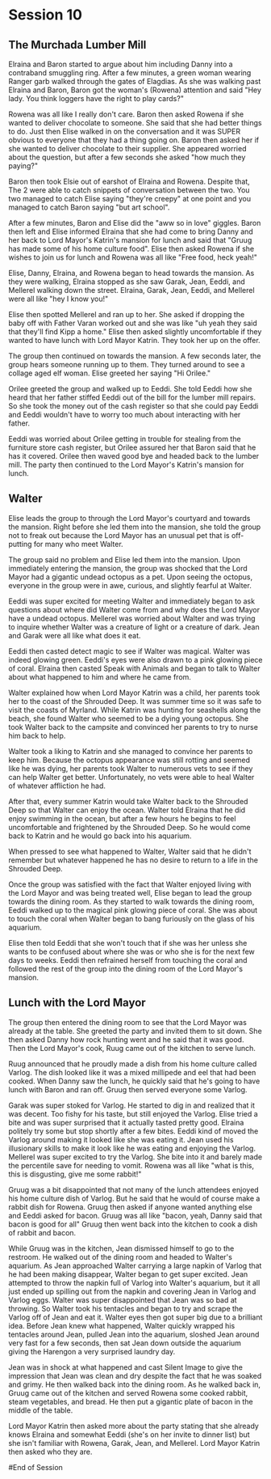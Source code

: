 # Session 10

## The Murchada Lumber Mill

Elraina and Baron started to argue about him including Danny into a contraband smuggling ring. After a few minutes, a green woman wearing Ranger garb walked through the gates of Elagdias.  As she was walking past Elraina and Baron, Baron got the woman's (Rowena) attention and said "Hey lady. You think loggers have the right to play cards?"

Rowena was all like I really don't care. Baron then asked Rowena if she wanted to deliver chocolate to someone. She said that she had better things to do. Just then Elise walked in on the conversation and it was SUPER obvious to everyone that they had a thing going on. Baron then asked her if she wanted to deliver chocolate to their supplier. She appeared worried about the question, but after a few seconds she asked "how much they paying?" 

Baron then took Elsie out of earshot of Elraina and Rowena. Despite that, The 2 were able to catch snippets of conversation between the two. You two managed to catch Elise saying "they're creepy" at one point and you managed to catch Baron saying "but art school". 

After a few minutes, Baron and Elise did the "aww so in love" giggles. Baron then left and Elise informed Elraina that she had come to bring Danny and her back to Lord Mayor's Katrin's mansion for lunch and said that "Gruug has made some of his home culture food". Elise then asked Rowena if she wishes to join us for lunch and Rowena was all like "Free food, heck yeah!" 

Elise, Danny, Elraina, and Rowena began to head towards the mansion. As they were walking, Elraina stopped as she saw Garak, Jean, Eeddi, and Mellerel walking down the street. Elraina, Garak, Jean, Eeddi, and Mellerel were all like "hey I know you!" 

Elise then spotted Mellerel and ran up to her. She asked if dropping the baby off with Father Varan worked out and she was like "uh yeah they said that they'll find Kipp a home." Elise then asked slightly uncomfortable if they wanted to have lunch with Lord Mayor Katrin. They took her up on the offer. 

The group then continued on towards the mansion. A few seconds later, the group hears someone running up to them. They turned around to see a collage aged elf woman. Elise greeted her saying "Hi Orilee." 

Orilee greeted the group and walked up to Eeddi. She told Eeddi how she heard that her father stiffed Eeddi out of the bill for the lumber mill repairs. So she took the money out of the cash register so that she could pay Eeddi and Eeddi wouldn't have to worry too much about interacting with her father. 

Eeddi was worried about Orilee getting in trouble for stealing from the furniture store cash register, but Orilee assured her that Baron said that he has it covered. Orilee then waved good bye and headed back to the lumber mill. The party then continued to the Lord Mayor's Katrin's mansion for lunch.

## Walter

Elise leads the group to through the Lord Mayor's courtyard and towards the mansion. Right before she led them into the mansion, she told the group not to freak out because the Lord Mayor has an unusual pet that is off-putting for many who meet Walter. 

The group said no problem and Elise led them into the mansion. Upon immediately entering the mansion, the group was shocked that the Lord Mayor had a gigantic undead octopus as a pet. Upon seeing the octopus, everyone in the group were in awe, curious, and slightly fearful at Walter. 

Eeddi was super excited for meeting Walter and immediately began to ask questions about where did Walter come from and why does the Lord Mayor have a undead octopus. Mellerel was worried about Walter and was trying to inquire whether Walter was a creature of light or a creature of dark. Jean and Garak were all like what does it eat. 

Eeddi then casted detect magic to see if Walter was magical. Walter was indeed glowing green. Eeddi's eyes were also drawn to a pink glowing piece of coral. Elraina then casted Speak with Animals and began to talk to Walter about what happened to him and where he came from. 

Walter explained how when Lord Mayor Katrin was a child, her parents took her to the coast of the Shrouded Deep. It was summer time so it was safe to visit the coasts of Myrland. While Katrin was hunting for seashells along the beach, she found Walter who seemed to be a dying young octopus. She took Walter back to the campsite and convinced her parents to try to nurse him back to help. 

Walter took a liking to Katrin and she managed to convince her parents to keep him. Because the octopus appearance was still rotting and seemed like he was dying, her parents took Walter to numerous vets to see if they can help Walter get better. Unfortunately, no vets were able to heal Walter of whatever affliction he had. 

After that, every summer Katrin would take Walter back to the Shrouded Deep so that Walter can enjoy the ocean. Walter told Elraina that he did enjoy swimming in the ocean, but after a few hours he begins to feel uncomfortable and frightened by the Shrouded Deep. So he would come back to Katrin and he would go back into his aquarium. 

When pressed to see what happened to Walter, Walter said that he didn't remember but whatever happened he has no desire to return to a life in the Shrouded Deep. 

Once the group was satisfied with the fact that Walter enjoyed living with the Lord Mayor and was being treated well, Elise began to lead the group towards the dining room. As they started to walk towards the dining room, Eeddi walked up to the magical pink glowing piece of coral. She was about to touch the coral when Walter began to bang furiously on the glass of his aquarium. 

Elise then told Eeddi that she won't touch that if she was her unless she wants to be confused about where she was or who she is for the next few days to weeks. Eeddi then refrained herself from touching the coral and followed the rest of the group into the dining room of the Lord Mayor's mansion. 

## Lunch with the Lord Mayor

The group then entered the dining room to see that the Lord Mayor was already at the table. She greeted the party and invited them to sit down. She then asked Danny how rock hunting went and he said that it was good. Then the Lord Mayor's cook, Ruug came out of the kitchen to serve lunch. 

Ruug announced that he proudly made a dish from his home culture called Varlog. The dish looked like it was a mixed millipede and eel that had been cooked. When Danny saw the lunch, he quickly said that he's going to have lunch with Baron and ran off. Gruug then served everyone some Varlog. 

Garak was super stoked for Varlog. He started to dig in and realized that it was decent. Too fishy for his taste, but still enjoyed the Varlog. Elise tried a bite and was super surprised that it actually tasted pretty good. Elraina politely try some but stop shortly after a few bites. Eeddi kind of moved the Varlog around making it looked like she was eating it. Jean used his illusionary skills to make it look like he was eating and enjoying the Varlog. Mellerel was super excited to try the Varlog. She bite into it and barely made the percentile save for needing to vomit. Rowena was all like "what is this, this is disgusting, give me some rabbit!" 

Gruug was a bit disappointed that not many of the lunch attendees enjoyed his home culture dish of Varlog. But he said that he would of course make a rabbit dish for Rowena. Gruug then asked if anyone wanted anything else and Eeddi asked for bacon. Gruug was all like "bacon, yeah, Danny said that bacon is good for all" Gruug then went back into the kitchen to cook a dish of rabbit and bacon. 

While Gruug was in the kitchen, Jean dismissed himself to go to the restroom. He walked out of the dining room and headed to Walter's aquarium. As Jean approached Walter carrying a large napkin of Varlog that he had been making disappear, Walter began to get super excited. Jean attempted to throw the napkin full of Varlog into Walter's aquarium, but it all just ended up spilling out from the napkin and covering Jean in Varlog and Varlog eggs. Walter was super disappointed that Jean was so bad at throwing. So Walter took his tentacles and began to try and scrape the Varlog off of Jean and eat it. Walter eyes then got super big due to a brilliant idea. Before Jean knew what happened, Walter quickly wrapped his tentacles around Jean, pulled Jean into the aquarium, sloshed Jean around very fast for a few seconds, then sat Jean down outside the aquarium giving the Harengon a very surprised laundry day. 

Jean was in shock at what happened and cast Silent Image to give the impression that Jean was clean and dry despite the fact that he was soaked and grimy. He then walked back into the dining room. As he walked back in, Gruug came out of the kitchen and served Rowena some cooked rabbit, steam vegetables, and bread. He then put a gigantic plate of bacon in the middle of the table. 

Lord Mayor Katrin then asked more about the party stating that she already knows Elraina and somewhat Eeddi (she's on her invite to dinner list) but she isn't familiar with Rowena, Garak, Jean, and Mellerel. Lord Mayor Katrin then asked who they are. 

#End of Session
